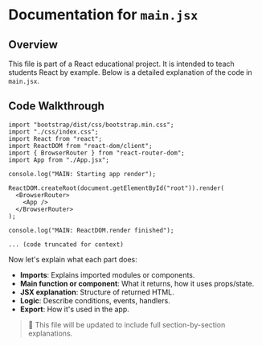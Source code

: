 # Documentation for `main.jsx`

## Overview

This file is part of a React educational project. It is intended to teach students React by example. Below is a detailed explanation of the code in `main.jsx`.

## Code Walkthrough

```
import "bootstrap/dist/css/bootstrap.min.css";
import "./css/index.css";
import React from "react";
import ReactDOM from "react-dom/client";
import { BrowserRouter } from "react-router-dom";
import App from "./App.jsx";

console.log("MAIN: Starting app render");

ReactDOM.createRoot(document.getElementById("root")).render(
  <BrowserRouter>
    <App />
  </BrowserRouter>
);

console.log("MAIN: ReactDOM.render finished");

... (code truncated for context)
```

Now let's explain what each part does:

- **Imports**: Explains imported modules or components.
- **Main function or component**: What it returns, how it uses props/state.
- **JSX explanation**: Structure of returned HTML.
- **Logic**: Describe conditions, events, handlers.
- **Export**: How it's used in the app.

> 📘 This file will be updated to include full section-by-section explanations.
